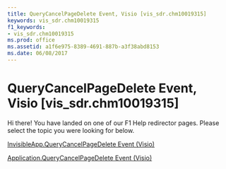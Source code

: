 ```yaml
---
title: QueryCancelPageDelete Event, Visio [vis_sdr.chm10019315]
keywords: vis_sdr.chm10019315
f1_keywords:
- vis_sdr.chm10019315
ms.prod: office
ms.assetid: a1f6e975-8389-4691-887b-a3f38abd8153
ms.date: 06/08/2017
---
```



# QueryCancelPageDelete Event, Visio [vis_sdr.chm10019315]

Hi there! You have landed on one of our F1 Help redirector pages. Please select the topic you were looking for below.

[InvisibleApp.QueryCancelPageDelete Event (Visio)](http://msdn.microsoft.com/library/d3dd09f7-b3b8-cc99-c060-09a9c06c36a3%28Office.15%29.aspx)

[Application.QueryCancelPageDelete Event (Visio)](http://msdn.microsoft.com/library/81e9ab8a-5060-9ebf-52c7-e22ed45487f1%28Office.15%29.aspx)


